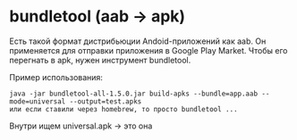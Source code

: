 # bundletool (aab -> apk)

Есть такой формат дистрибьюции Andoid-приложений как aab. Он применяется для отправки приложения в Google Play Market. Чтобы его перегнать в apk, нужен инструмент bundletool.

Пример использования:

```
java -jar bundletool-all-1.5.0.jar build-apks --bundle=app.aab --mode=universal --output=test.apks
или если ставили через homebrew, то просто bundletool ...
```

Внутри ищем universal.apk -> это она
